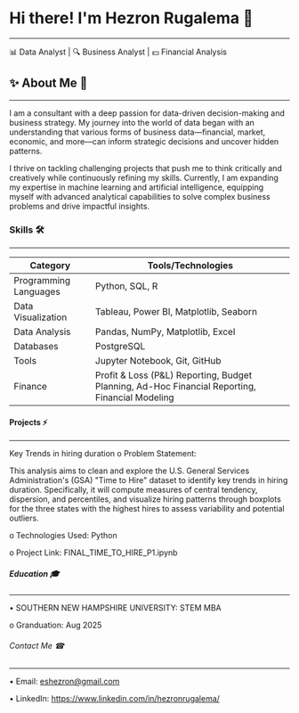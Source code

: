 
# Hi there! I'm Hezron Rugalema 🤝
********************************************************************************************************
📊 Data Analyst | 🔍 Business Analyst | 💵 Financial Analysis

## ✨ About Me 🔭
********************************************************************************************************
I am a consultant with a deep passion for data-driven decision-making and business strategy. My journey into the world of data began with an understanding that various forms of business data—financial, market, economic, and more—can inform strategic decisions and uncover hidden patterns.

I thrive on tackling challenging projects that push me to think critically and creatively while continuously refining my skills. Currently, I am expanding my expertise in machine learning and artificial intelligence, equipping myself with advanced analytical capabilities to solve complex business problems and drive impactful insights.

### Skills 🛠️
********************************************************************************************************
| **Category**         | **Tools/Technologies**                                                                          | 
|----------------------|-------------------------------------------------------------------------------------------------|
| Programming Languages| Python, SQL, R                                                                                  |
| Data Visualization   | Tableau, Power BI, Matplotlib, Seaborn                                                          |
| Data Analysis        | Pandas, NumPy, Matplotlib, Excel                                                                |
| Databases            | PostgreSQL                                                                                      |
| Tools                | Jupyter Notebook, Git, GitHub                                                                   |
| Finance              | Profit & Loss (P&L) Reporting, Budget Planning, Ad-Hoc Financial Reporting, Financial Modeling  |


#### Projects ⚡
********************************************************************************************************
Key Trends in hiring duration
o Problem Statement:

This analysis aims to clean and explore the U.S. General Services Administration's (GSA) "Time to Hire" dataset to identify key trends in hiring duration. Specifically, it will compute measures of central tendency, dispersion, and percentiles, and visualize hiring patterns through boxplots for the three states with the highest hires to assess variability and potential outliers.

o Technologies Used: Python

o Project Link: FINAL_TIME_TO_HIRE_P1.ipynb 

##### Education 🎓
********************************************************************************************************
• SOUTHERN NEW HAMPSHIRE UNIVERSITY: STEM MBA

o Granduation: Aug 2025

###### Contact Me ☎
********************************************************************************************************
• Email: eshezron@gmail.com

• LinkedIn: https://www.linkedin.com/in/hezronrugalema/
